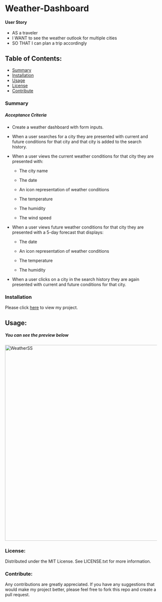 # Weather-Dashboard

#### User Story
- AS a traveler
- I WANT to see the weather outlook for multiple cities
- SO THAT I can plan a trip accordingly

## Table of Contents:
* [Summary](#summary)
* [Installation](#installation)
* [Usage](#usage)
* [License](#license)
* [Contribute](#contribute)

### Summary
##### Acceptance Criteria

* Create a weather dashboard with form inputs.

* When a user searches for a city they are presented with current and future conditions for that city and that city is added to the search history.

* When a user views the current weather conditions for that city they are presented with:

  - The city name

  - The date

  - An icon representation of weather conditions

  - The temperature

  - The humidity

  - The wind speed

* When a user views future weather conditions for that city they are presented with a 5-day forecast that displays:

  - The date

  - An icon representation of weather conditions

  - The temperature

  - The humidity

* When a user clicks on a city in the search history they are again presented with current and future conditions for that city.

### Installation

Please click [here](https://borsa8.github.io/Weather-Dashboard) to view my project.

## Usage:
##### You can see the preview below

<img width="646" alt="WeatherSS" src="https://github.com/Borsa8/Weather-Dashboard/assets/129904894/b882c919-90c1-48e7-9e26-5e1766e89ad6">


### License:
Distributed under the MIT License. See LICENSE.txt for more information.

### Contribute:
Any contributions are greatly appreciated. If you have any suggestions that would make my project better, please feel free to fork this repo and create a pull request.
